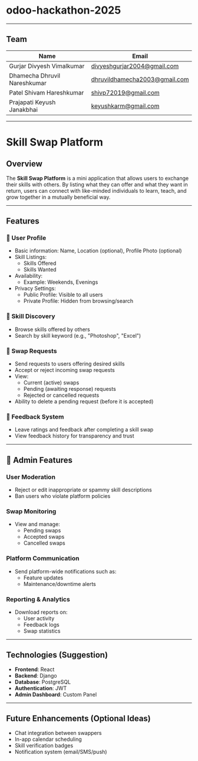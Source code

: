 # odoo-hackathon-2025

---

## Team

| Name                        | Email                          |
|-----------------------------|--------------------------------|
| Gurjar Divyesh Vimalkumar   | divyeshgurjar2004@gmail.com    |
| Dhamecha Dhruvil Nareshkumar| dhruvildhamecha2003@gmail.com  |
| Patel Shivam Hareshkumar    | shivp72019@gmail.com           |
| Prajapati Keyush Janakbhai  | keyushkarm@gmail.com           |

---
# Skill Swap Platform

## Overview

The **Skill Swap Platform** is a mini application that allows users to exchange their skills with others. By listing what they can offer and what they want in return, users can connect with like-minded individuals to learn, teach, and grow together in a mutually beneficial way.

---

## Features

### 🔹 User Profile
- Basic information: Name, Location (optional), Profile Photo (optional)
- Skill Listings:
  - Skills Offered
  - Skills Wanted
- Availability:
  - Example: Weekends, Evenings
- Privacy Settings:
  - Public Profile: Visible to all users
  - Private Profile: Hidden from browsing/search

### 🔹 Skill Discovery
- Browse skills offered by others
- Search by skill keyword (e.g., "Photoshop", "Excel")

### 🔹 Swap Requests
- Send requests to users offering desired skills
- Accept or reject incoming swap requests
- View:
  - Current (active) swaps
  - Pending (awaiting response) requests
  - Rejected or cancelled requests
- Ability to delete a pending request (before it is accepted)

### 🔹 Feedback System
- Leave ratings and feedback after completing a skill swap
- View feedback history for transparency and trust

---

## 👤 Admin Features

### User Moderation
- Reject or edit inappropriate or spammy skill descriptions
- Ban users who violate platform policies

### Swap Monitoring
- View and manage:
  - Pending swaps
  - Accepted swaps
  - Cancelled swaps

### Platform Communication
- Send platform-wide notifications such as:
  - Feature updates
  - Maintenance/downtime alerts

### Reporting & Analytics
- Download reports on:
  - User activity
  - Feedback logs
  - Swap statistics

---

## Technologies (Suggestion)
- **Frontend**: React
- **Backend**: Django
- **Database**: PostgreSQL
- **Authentication**: JWT
- **Admin Dashboard**: Custom Panel

---

## Future Enhancements (Optional Ideas)
- Chat integration between swappers
- In-app calendar scheduling
- Skill verification badges
- Notification system (email/SMS/push)


